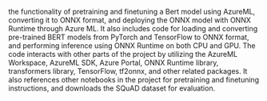 the functionality of pretraining and finetuning a Bert model using AzureML, converting it to ONNX format, and deploying the ONNX model with ONNX Runtime through Azure ML. It also includes code for loading and converting pre-trained BERT models from PyTorch and TensorFlow to ONNX format, and performing inference using ONNX Runtime on both CPU and GPU. The code interacts with other parts of the project by utilizing the AzureML Workspace, AzureML SDK, Azure Portal, ONNX Runtime library, transformers library, TensorFlow, tf2onnx, and other related packages. It also references other notebooks in the project for pretraining and finetuning instructions, and downloads the SQuAD dataset for evaluation.